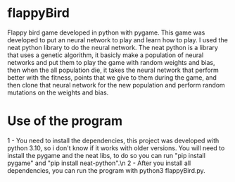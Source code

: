 # flappyBird
Flappy bird game developed in python with pygame. This game was developed to put an neural network to play and learn how to play. I used the neat python library to do the neural network.
The neat python is a library that uses a genetic algorithm, it basicly make a population of neural networks and put them to play the game with random weights and bias, then when the all population die, it takes the neural network that perform better with the fitness, points that we give to them during the game, and then clone that neural network for the new population and perform random mutations on the weights and bias. 

# Use of the program
1 - You need to install the dependencies, this project was developed with python 3.10, so i don't know if it works with older versions. You will need to install the pygame and the neat libs, to do so you can run "pip install pygame" and "pip install neat-python".\n
2 - After you install all dependencies, you can run the program with python3 flappyBird.py.
